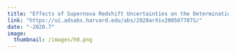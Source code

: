 ```yaml
---
title: "Effects of Supernova Redshift Uncertainties on the Determination of Cosmological Parameters"
link: "https://ui.adsabs.harvard.edu/abs/2020arXiv200507707S/"
date: "-2020.7"
image: 
  thumbnail: /images/h0.png
---
```


